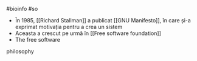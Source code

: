 #bioinfo #so 
- În 1985, [[Richard Stallman]] a publicat [[GNU Manifesto]], în care și-a exprimat motivația pentru a crea un sistem 
- Aceasta a crescut pe urmă în [[Free software foundation]] 
- The free software

philosophy